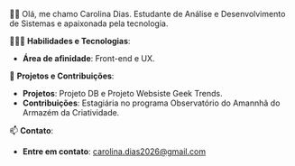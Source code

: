 👩🏻 Olá, me chamo Carolina Dias. Estudante de Análise e Desenvolvimento de Sistemas e apaixonada pela tecnologia.

👩🏻‍💻 **Habilidades e Tecnologias**:

- **Área de afinidade**: Front-end e UX.

📂 **Projetos e Contribuições**:

- **Projetos**: Projeto DB e Projeto Websiste Geek Trends.
- **Contribuições**: Estagiária no programa Observatório do Amannhã do Armazém da Criatividade.
  
📫 **Contato**:

- **Entre em contato**: carolina.dias2026@gmail.com


